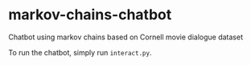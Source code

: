 # markov-chains-chatbot
Chatbot using markov chains based on Cornell movie dialogue dataset

To run the chatbot, simply run ```interact.py```.
